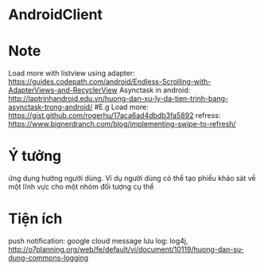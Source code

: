 # AndroidClient
# Note
Load more with listview using adapter: https://guides.codepath.com/android/Endless-Scrolling-with-AdapterViews-and-RecyclerView
Asynctask in android: http://laptrinhandroid.edu.vn/huong-dan-xu-ly-da-tien-trinh-bang-asynctask-trong-android/
#E.g
Load more: https://gist.github.com/rogerhu/17aca6ad4dbdb3fa5892
refress: https://www.bignerdranch.com/blog/implementing-swipe-to-refresh/
# Ý tưởng
ứng dụng hướng người dùng.
Ví dụ người dùng có thể tạo phiếu khảo sát về một lĩnh vực cho một nhóm đối tượng cụ thể
# Tiện ích
push notification: google cloud message
lưu log: log4j, http://o7planning.org/web/fe/default/vi/document/10119/huong-dan-su-dung-commons-logging


